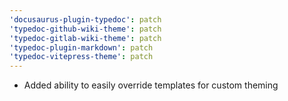 ```yaml
---
'docusaurus-plugin-typedoc': patch
'typedoc-github-wiki-theme': patch
'typedoc-gitlab-wiki-theme': patch
'typedoc-plugin-markdown': patch
'typedoc-vitepress-theme': patch
---
```


- Added ability to easily override templates for custom theming
